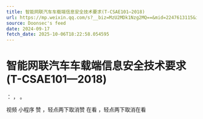 ```yaml
---
title: 智能网联汽车车载端信息安全技术要求(T-CSAE101—2018)
url: https://mp.weixin.qq.com/s?__biz=MzU2MDk1Nzg2MQ==&mid=2247613115&idx=1&sn=d106c7c0210cf2994bd3af045afe34b7
source: Doonsec's feed
date: 2024-09-17
fetch_date: 2025-10-06T18:22:58.054595
---
```


# 智能网联汽车车载端信息安全技术要求(T-CSAE101—2018)

：
，
。

视频
小程序
赞
，轻点两下取消赞
在看
，轻点两下取消在看